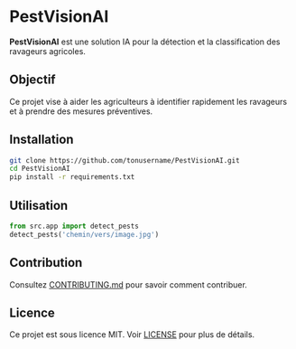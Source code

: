 # PestVisionAI

**PestVisionAI** est une solution IA pour la détection et la classification des ravageurs agricoles.

## Objectif
Ce projet vise à aider les agriculteurs à identifier rapidement les ravageurs et à prendre des mesures préventives.

## Installation
```bash
git clone https://github.com/tonusername/PestVisionAI.git
cd PestVisionAI
pip install -r requirements.txt
```

## Utilisation
```python
from src.app import detect_pests
detect_pests('chemin/vers/image.jpg')
```

## Contribution
Consultez [CONTRIBUTING.md](docs/CONTRIBUTING.md) pour savoir comment contribuer.

## Licence
Ce projet est sous licence MIT. Voir [LICENSE](LICENSE) pour plus de détails.
